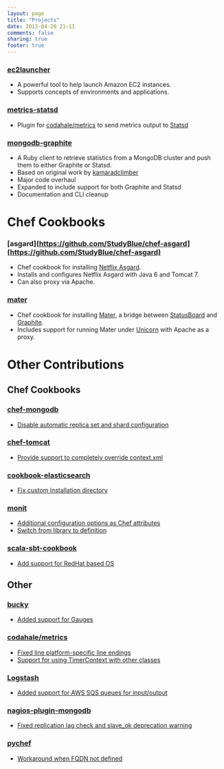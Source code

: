 ```yaml
---
layout: page
title: "Projects"
date: 2013-04-20 21:11
comments: false
sharing: true
footer: true
---
```

### [ec2launcher](https://github.com/StudyBlue/ec2launcher)

* A powerful tool to help launch Amazon EC2 instances.
* Supports concepts of environments and applications.

### [metrics-statsd](https://github.com/organicveggie/metrics-statsd)

* Plugin for [codahale/metrics](https://github.com/codahale/metrics) to send metrics output to [Statsd](https://github.com/etsy/statsd/)

### [mongodb-graphite](https://github.com/organicveggie/mongodb-graphite)

* A Ruby client to retrieve statistics from a MongoDB cluster and push them to either Graphite or Statsd.
* Based on original work by [kamaradclimber](https://github.com/kamaradclimber/mongodb-graphite)
* Major code overhaul
* Expanded to include support for both Graphite and Statsd
* Documentation and CLI cleanup

# Chef Cookbooks

### [asgard](https://github.com/StudyBlue/chef-asgard](https://github.com/StudyBlue/chef-asgard)

*  Chef cookbook for installing [Netflix Asgard](https://github.com/Netflix/asgard).
* Installs and configures Netflix Asgard with Java 6 and Tomcat 7.
* Can also proxy via Apache.

### [mater](https://github.com/StudyBlue/chef-mater)

* Chef cookbook for installing [Mater](https://github.com/obfuscurity/mater), a bridge between [StatusBoard](http://panic.com/statusboard/) and [Graphite](http://graphite.wikidot.com/).
* Includes support for running Mater under [Unicorn](http://unicorn.bogomips.org/) with Apache as a proxy.

# Other Contributions

## Chef Cookbooks

### [chef-mongodb](https://github.com/edelight/chef-mongodb)

* [Disable automatic replica set and shard configuration](https://github.com/edelight/chef-mongodb/pull/101)

### [chef-tomcat](https://github.com/bryanwb/chef-tomcat)

* [Provide support to completely override context.xml](https://github.com/bryanwb/chef-tomcat/pull/9)


### [cookbook-elasticsearch](https://github.com/elasticsearch/cookbook-elasticsearch/)

* [Fix custom installation directory](https://github.com/elasticsearch/cookbook-elasticsearch/pull/80)

### [monit](https://github.com/apsoto/monit)

* [Additional configuration options as Chef attributes](https://github.com/apsoto/monit/pull/3)
* [Switch from library to definition](https://github.com/apsoto/monit/pull/4)


### [scala-sbt-cookbook](https://github.com/garrettux/scala-sbt-cookbook)

* [Add support for RedHat based OS](https://github.com/garrettux/scala-sbt-cookbook/pull/1)

## Other

### [bucky](https://github.com/cloudant/bucky)

* [Added support for Gauges](https://github.com/cloudant/bucky/pull/6)

### [codahale/metrics](https://github.com/codahale/metrics)

* [Fixed line platform-specific line endings](https://github.com/codahale/metrics/pull/197)
* [Support for using TimerContext with other classes](https://github.com/codahale/metrics/pull/237)

### [Logstash](http://logstash.net/)

* [Added support for AWS SQS queues for input/output](https://github.com/logstash/logstash/pull/211)


### [nagios-plugin-mongodb](https://github.com/mzupan/nagios-plugin-mongodb)

* [Fixed replication lag check and slave_ok deprecation warning](https://github.com/mzupan/nagios-plugin-mongodb/pull/24)

### [pychef](https://github.com/coderanger/pychef)

* [Workaround when FQDN not defined](https://github.com/coderanger/pychef/pull/6)